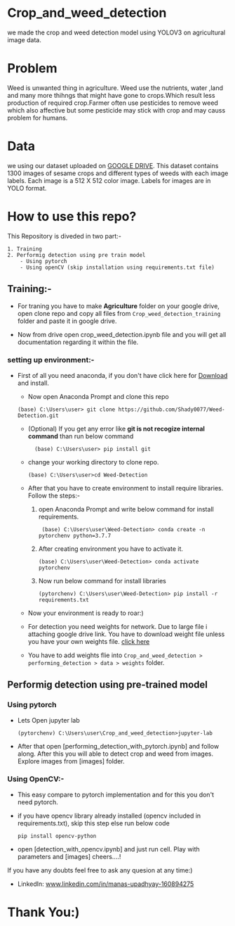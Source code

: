 # Crop_and_weed_detection
we made the crop and weed detection model using YOLOV3 on agricultural image data.




# Problem
Weed is unwanted thing in agriculture. Weed use the nutrients, water ,land and many more thihngs that might have gone to crops.Which result less production of required crop.Farmer often use pesticides to remove weed which also affective but some pesticide may stick with crop and may causs problem for humans.

# Data
we using our dataset uploaded on [GOOGLE DRIVE](https://drive.google.com/file/d/1-jOhh4w4zM2i4tPPQPrBVZ7dYlW3moDR/view?usp=drive_link).
This dataset contains 1300 images of sesame crops and different types of weeds with each image labels.
Each image is a 512 X 512 color image. Labels for images are in YOLO format.

  
  # How to use this repo?

  This Repository is diveded in two part:-

    1. Training 
    2. Performig detection using pre train model
        - Using pytorch
        - Using openCV (skip installation using requirements.txt file)


## Training:-
 
 * For traning you have to make **Agriculture** folder on your google drive, open clone repo and copy all files from `Crop_weed_detection_training` folder and paste it in google drive.

 * Now from drive open crop_weed_detection.ipynb file and you will get all documentation regarding it within the file.


### setting up environment:-

 * First of all you need anaconda, if you don't have click here for [Download](https://www.anaconda.com/products/individual) and install.

    * Now open Anaconda Prompt and clone this repo
   ```
   (base) C:\Users\user> git clone https://github.com/Shady0077/Weed-Detection.git
    ```  
     - (Optional) If you get any error like **git is not recogize internal command** than run below command
          ```
            (base) C:\Users\user> pip install git
          ``` 
      
    * change your working directory to clone repo.
      ```
      (base) C:\Users\user>cd Weed-Detection
      ```
    * After that you have to create environment to install require libraries. Follow the steps:-
       1. open Anaconda Prompt and write below command for install requirements.
           ```
            (base) C:\Users\user\Weed-Detection> conda create -n pytorchenv python=3.7.7
           ```
      2. After creating environment you have to activate it.
          ```
          (base) C:\Users\user\Weed-Detection> conda activate pytorchenv
         ```
      3.  Now run below command for install libraries
          ```
          (pytorchenv) C:\Users\user\Weed-Detection> pip install -r requirements.txt 
          ```
   * Now your environment is ready to roar:)
   
   * For detection you need weights for network. Due to large file i attaching google drive link. You have to download weight file unless you have your own weights file. [click here](https://drive.google.com/file/d/1GcDhrw2BS0gl1h5Nt-cG-LupwtkRqNo9/view?usp=drive_link)

   
   * You have to add weights flie into `Crop_and_weed_detection > performing_detection > data > weights` folder.

## Performig detection using pre-trained model
### Using pytorch
   * Lets Open jupyter lab

      ```
     (pytorchenv) C:\Users\user\Crop_and_weed_detection>jupyter-lab
     ```
 


   * After that open [performing_detection_with_pytorch.ipynb] and follow along. After this you will able to detect crop and weed from images. Explore images from [images] folder.

### Using OpenCV:-

  * This easy compare to pytorch implementation and for this you don't need pytorch.

  * if you have opencv library already installed (opencv included in requirements.txt), skip this step else run below code
    ```
    pip install opencv-python
    ```
  
  * open [detection_with_opencv.ipynb] and just run cell. Play with parameters and [images] cheers....!


If you have any doubts feel free to ask any quesion at any time:)  
  * LinkedIn:  www.linkedin.com/in/manas-upadhyay-160894275
 # Thank You:) 




  





